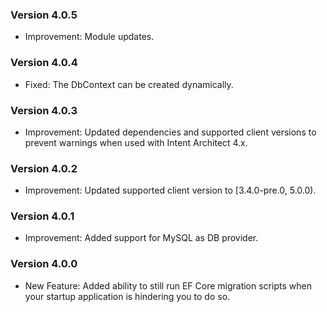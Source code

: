 ### Version 4.0.5

- Improvement: Module updates.

### Version 4.0.4

- Fixed: The DbContext can be created dynamically.

### Version 4.0.3

- Improvement: Updated dependencies and supported client versions to prevent warnings when used with Intent Architect 4.x.

### Version 4.0.2

- Improvement: Updated supported client version to [3.4.0-pre.0, 5.0.0).

### Version 4.0.1

- Improvement: Added support for MySQL as DB provider.

### Version 4.0.0

- New Feature: Added ability to still run EF Core migration scripts when your startup application is hindering you to do so.

